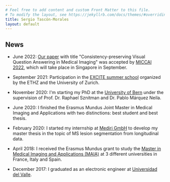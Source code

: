 ```yaml
---
# Feel free to add content and custom Front Matter to this file.
# To modify the layout, see https://jekyllrb.com/docs/themes/#overriding-theme-defaults
title: Sergio Tascón-Morales
layout: default
---
```


## News

- June 2022: [Our paper](https://arxiv.org/abs/2206.13296) with title "Consistency-preserving Visual Question Answering in Medical Imaging" was accepted by [MICCAI 2022](https://conferences.miccai.org/2022/en/), which will take place in Singapore in September.

- September 2021: Participation in the [EXCITE summer school](https://excite.ethz.ch/education/summer-school.html) organized by the ETHZ and the University of Zurich.

- November 2020: I'm starting my PhD at the [University of Bern](https://www.unibe.ch/index_eng.html) under the supervision of Prof. Dr. Raphael Sznitman and Dr. Pablo Márquez Neila.

- June 2020: I finished the Erasmus Mundus Joint Master in Medical Imaging and Applications with two distinctions: best student and best thesis.

- February 2020: I started my internship at [Mediri GmbH](https://mediri.com/en/medical-imaging-translating-research-into-application/) to develop my master thesis in the topic of MS lesion segmentation from longitudinal data.

- April 2018: I received the Erasmus Mundus grant to study the [Master in Medical Imaging and Applications (MAIA)](https://maiamaster.udg.edu) at 3 different universities in France, Italy and Spain.

- December 2017: I graduated as an electronic engineer at [Universidad del Valle](https://www.univalle.edu.co). 
